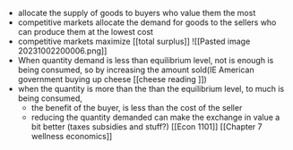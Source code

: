 - allocate the supply of goods to buyers who value them the most
- competitive markets allocate the demand for goods to the sellers who can produce them at the lowest cost
- competitive markets maximize [[total surplus]]
![[Pasted image 20231002200006.png]]
- When quantity demand is less than equilibrium level, not is enough is being consumed, so by increasing the amount sold(IE American government buying up cheese [[cheese reading ]])
- when the quantity is more than the than the equilibrium level, to much is being consumed, 
	- the benefit of the buyer, is less than the cost of the seller
	- reducing the quantity demanded can make the exchange in value a bit better (taxes subsidies and stuff?)
[[Econ 1101]] [[Chapter 7 wellness economics]]
